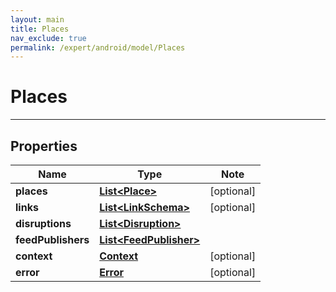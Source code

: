 ```yaml
---
layout: main
title: Places
nav_exclude: true
permalink: /expert/android/model/Places
---
```


# Places

---

## Properties

Name | Type | Note
---- | ---- | ----
**places** | [**List&lt;Place&gt;**](Place.md) | [optional] 
**links** | [**List&lt;LinkSchema&gt;**](LinkSchema.md) | [optional] 
**disruptions** | [**List&lt;Disruption&gt;**](Disruption.md) | 
**feedPublishers** | [**List&lt;FeedPublisher&gt;**](FeedPublisher.md) | 
**context** | [**Context**](Context.md) | [optional] 
**error** | [**Error**](Error.md) | [optional] 

